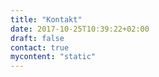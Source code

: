```yaml
---
title: "Kontakt"
date: 2017-10-25T10:39:22+02:00
draft: false
contact: true
mycontent: "static"
---
```

